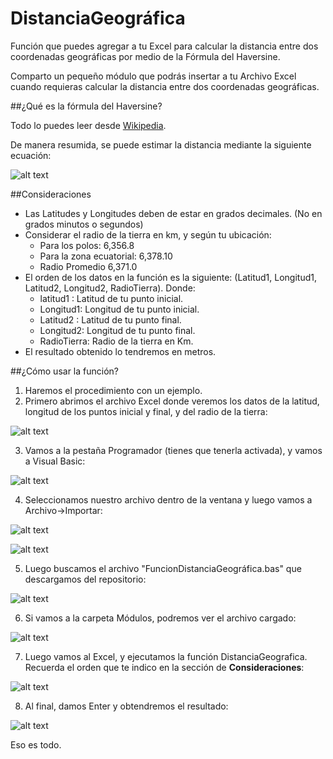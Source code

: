# DistanciaGeográfica
Función que puedes agregar a tu Excel para calcular la distancia entre dos coordenadas geográficas por medio de la Fórmula del Haversine.

Comparto un pequeño módulo que podrás insertar a tu Archivo Excel cuando requieras calcular la distancia entre dos coordenadas geográficas. 

##¿Qué es la fórmula del Haversine?

Todo lo puedes leer desde [Wikipedia](https://es.wikipedia.org/wiki/Fórmula_del_haversine).

De manera resumida, se puede estimar la distancia mediante la siguiente ecuación:

![alt text](https://github.com/jmacalupur/DistanciaGeografica/blob/develop/imagenes/haversineFormula.png)


##Consideraciones

- Las Latitudes y Longitudes deben de estar en grados decimales. (No en grados minutos o segundos)
- Considerar el radio de la tierra en km, y según tu ubicación:
    - Para los polos: 6,356.8 
    - Para la zona ecuatorial: 6,378.10
    - Radio Promedio 6,371.0
- El orden de los datos en la función es la siguiente: (Latitud1, Longitud1, Latitud2, Longitud2, RadioTierra). Donde:
    - latitud1 : Latitud de tu punto inicial.
    - Longitud1: Longitud de tu punto inicial.
    - Latitud2 : Latitud de tu punto final.
    - Longitud2: Longitud de tu punto final.
    - RadioTierra: Radio de la tierra en Km.
- El resultado obtenido lo tendremos en metros.

##¿Cómo usar la función?

1. Haremos el procedimiento con un ejemplo.
2. Primero abrimos el archivo Excel donde veremos los datos de la latitud, longitud de los puntos inicial y final, y del radio de la tierra: 

![alt text](https://github.com/jmacalupur/DistanciaGeografica/blob/develop/imagenes/jmacalupurDistanciaGeografica_1.PNG)

3. Vamos a la pestaña Programador (tienes que tenerla activada), y vamos a Visual Basic:

![alt text](https://github.com/jmacalupur/DistanciaGeografica/blob/develop/imagenes/jmacalupurDistanciaGeografica_2.PNG)

4. Seleccionamos nuestro archivo dentro de la ventana y luego vamos a Archivo->Importar:

![alt text](https://github.com/jmacalupur/DistanciaGeografica/blob/develop/imagenes/jmacalupurDistanciaGeografica_3.PNG)

![alt text](https://github.com/jmacalupur/DistanciaGeografica/blob/develop/imagenes/jmacalupurDistanciaGeografica_4.PNG)

5. Luego buscamos el archivo "FuncionDistanciaGeográfica.bas" que descargamos del repositorio:

![alt text](https://github.com/jmacalupur/DistanciaGeografica/blob/develop/imagenes/jmacalupurDistanciaGeografica_5.PNG)

6. Si vamos a la carpeta Módulos, podremos ver el archivo cargado:

![alt text](https://github.com/jmacalupur/DistanciaGeografica/blob/develop/imagenes/jmacalupurDistanciaGeografica_6.PNG)


7. Luego vamos al Excel, y ejecutamos la función DistanciaGeografica. Recuerda el orden que te indico en la sección de **Consideraciones**:

![alt text](https://github.com/jmacalupur/DistanciaGeografica/blob/develop/imagenes/jmacalupurDistanciaGeografica_7.PNG)

8. Al final, damos Enter y obtendremos el resultado:

![alt text](https://github.com/jmacalupur/DistanciaGeografica/blob/develop/imagenes/jmacalupurDistanciaGeografica_8.PNG)


Eso es todo. 


